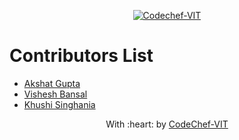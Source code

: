 <p align="center"><a href="https://www.codechefvit.com" target="_blank"><img src="https://s3.amazonaws.com/codechef_shared/sites/all/themes/abessive/logo-3.png" title="CodeChef-VIT" alt="Codechef-VIT"></a>
</p>

# Contributors List
* [Akshat Gupta](https://github.com/akshatvg)
* [Vishesh Bansal](https://github.com/VisheshBansal)
* [Khushi Singhania](https://github.com/KhushiSinghania)

<p align="center">
	With :heart: by <a href="https://www.codechefvit.com" target="_blank">CodeChef-VIT</a>
</p>
